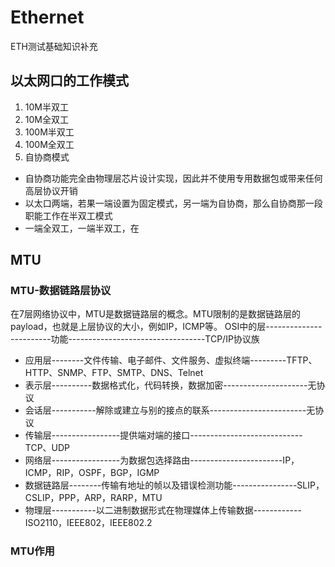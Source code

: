 # Ethernet
ETH测试基础知识补充

## 以太网口的工作模式
1. 10M半双工
2. 10M全双工
3. 100M半双工
4. 100M全双工
5. 自协商模式
  * 自协商功能完全由物理层芯片设计实现，因此并不使用专用数据包或带来任何高层协议开销
  * 以太口两端，若果一端设置为固定模式，另一端为自协商，那么自协商那一段职能工作在半双工模式
  * 一端全双工，一端半双工，在
  


## MTU
### MTU-数据链路层协议
在7层网络协议中，MTU是数据链路层的概念。MTU限制的是数据链路层的payload，也就是上层协议的大小，例如IP，ICMP等。
OSI中的层------------------------功能----------------------------------TCP/IP协议族
 * 应用层--------文件传输、电子邮件、文件服务、虚拟终端---------TFTP、HTTP、SNMP、FTP、SMTP、DNS、Telnet
 * 表示层----------数据格式化，代码转换，数据加密---------------------无协议
 * 会话层-----------解除或建立与别的接点的联系------------------------无协议
 * 传输层-----------------提供端对端的接口----------------------------TCP、UDP
 * 网络层-----------------为数据包选择路由-----------------------IP，ICMP，RIP，OSPF，BGP，IGMP
 * 数据链路层--------传输有地址的帧以及错误检测功能----------------SLIP，CSLIP，PPP，ARP，RARP，MTU
 * 物理层-----------以二进制数据形式在物理媒体上传输数据------------ISO2110，IEEE802，IEEE802.2

### MTU作用
